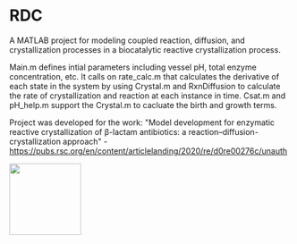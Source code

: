 # RDC
A MATLAB project for modeling coupled reaction, diffusion, and crystallization processes in a biocatalytic reactive crystallization process.

Main.m defines intial parameters including vessel pH, total enzyme concentration, etc. It calls on rate_calc.m that calculates the derivative of each state in the system by using Crystal.m and RxnDiffusion to calculate the rate of crystallization and reaction at each instance in time. Csat.m and pH_help.m support the Crystal.m to cacluate the birth and growth terms.

Project was developed for the work: "Model development for enzymatic reactive crystallization of β-lactam antibiotics: a reaction–diffusion-crystallization approach" - https://pubs.rsc.org/en/content/articlelanding/2020/re/d0re00276c/unauth

<img src="/assets/Model_framework.pdf" width="128"/>
